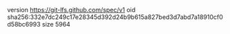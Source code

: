 version https://git-lfs.github.com/spec/v1
oid sha256:332e7dc249c17e28345d392d24b9b615a827bed3d7abd7a18910cf0d58bc6993
size 5964
